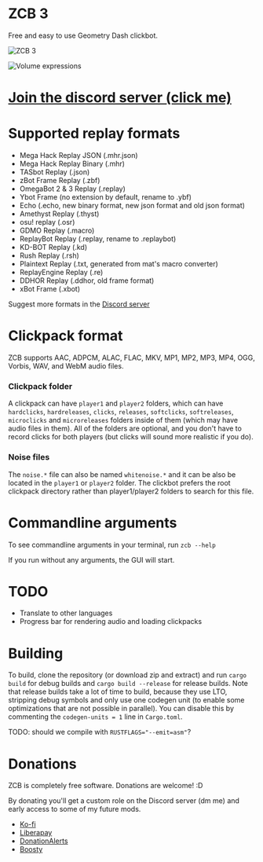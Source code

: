 # ZCB 3

Free and easy to use Geometry Dash clickbot.

![ZCB 3](https://github.com/zeozeozeo/zcb3/blob/master/screenshots/0.png?raw=true)

![Volume expressions](https://github.com/zeozeozeo/zcb3/raw/master/screenshots/1.png?raw=true)

# [Join the discord server (click me)](https://discord.gg/b4kBQyXYZT)

# Supported replay formats

* Mega Hack Replay JSON (.mhr.json)
* Mega Hack Replay Binary (.mhr)
* TASbot Replay (.json)
* zBot Frame Replay (.zbf)
* OmegaBot 2 & 3 Replay (.replay)
* Ybot Frame (no extension by default, rename to .ybf)
* Echo (.echo, new binary format, new json format and old json format)
* Amethyst Replay (.thyst)
* osu! replay (.osr)
* GDMO Replay (.macro)
* ReplayBot Replay (.replay, rename to .replaybot)
* KD-BOT Replay (.kd)
* Rush Replay (.rsh)
* Plaintext Replay (.txt, generated from mat's macro converter)
* ReplayEngine Replay (.re)
* DDHOR Replay (.ddhor, old frame format)
* xBot Frame (.xbot)

Suggest more formats in the [Discord server](https://discord.gg/b4kBQyXYZT)

# Clickpack format

ZCB supports AAC, ADPCM, ALAC, FLAC, MKV, MP1, MP2, MP3, MP4, OGG, Vorbis, WAV, and WebM audio files.

### Clickpack folder

A clickpack can have `player1` and `player2` folders, which can have `hardclicks`, `hardreleases`, `clicks`, `releases`, `softclicks`, `softreleases`, `microclicks` and `microreleases` folders inside of them (which may have audio files in them). All of the folders are optional, and you don't have to record clicks for both players (but clicks will sound more realistic if you do).

### Noise files

The `noise.*` file can also be named `whitenoise.*` and it can be also be located in the `player1` or `player2` folder. The clickbot prefers the root clickpack directory rather than player1/player2 folders to search for this file.

# Commandline arguments

To see commandline arguments in your terminal, run `zcb --help`

If you run without any arguments, the GUI will start.

# TODO

* Translate to other languages
* Progress bar for rendering audio and loading clickpacks

# Building

To build, clone the repository (or download zip and extract) and run `cargo build` for debug builds and `cargo build --release` for release builds. Note that release builds take a lot of time to build, because they use LTO, stripping debug symbols and only use one codegen unit (to enable some optimizations that are not possible in parallel). You can disable this by commenting the `codegen-units = 1` line in `Cargo.toml`.

TODO: should we compile with `RUSTFLAGS="--emit=asm"`?

# Donations 

ZCB is completely free software. Donations are welcome! :D

By donating you'll get a custom role on the Discord server (dm me) and early access to some of my future mods.

* [Ko-fi](https://ko-fi.com/zeozeozeo)
* [Liberapay](https://liberapay.com/zeo)
* [DonationAlerts](https://donationalerts.com/r/zeozeozeo)
* [Boosty](https://boosty.to/zeozeozeo/donate)